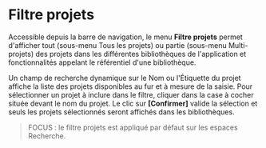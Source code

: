 # Filtre projets
Accessible depuis la barre de navigation, le menu **Filtre projets** permet d'afficher tout (sous-menu Tous les projets) ou partie (sous-menu Multi-projets) des projets dans les différentes bibliothèques de l'application et fonctionnalités appelant le référentiel d'une bibliothèque.

Un champ de recherche dynamique sur le Nom ou l'Étiquette du projet affiche la liste des projets disponibles au fur et à mesure de la saisie.
Pour sélectionner un projet à inclure dans le filtre, cliquer dans la case à cocher située devant le nom du projet.
Le clic sur **[Confirmer]** valide la sélection et seuls les projets sélectionnés seront affichés dans les bibliothèques.
>FOCUS : le filtre projets est appliqué par défaut sur les espaces Recherche.

<!--stackedit_data:
eyJoaXN0b3J5IjpbLTEzMTAwODEwODddfQ==
-->

